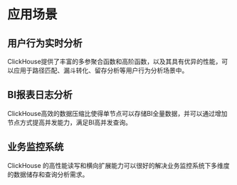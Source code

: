 # 应用场景

## 用户行为实时分析

ClickHouse提供了丰富的多参聚合函数和高阶函数，以及其具有优异的性能，可以应用于路径匹配、漏斗转化、留存分析等用户行为分析场景中。

## BI报表日志分析

ClickHouse高效的数据压缩比使得单节点可以存储BI全量数据，并可以通过增加节点方式提高并发能力，满足BI高并发查询。

## 业务监控系统

ClickHouse 的高性能读写和横向扩展能力可以很好的解决业务监控系统下多维度的数据储存和查询分析需求。